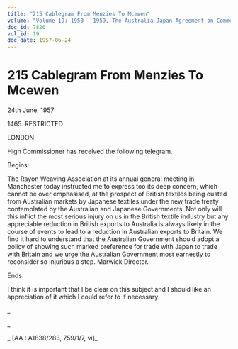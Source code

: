 ```yaml
---
title: "215 Cablegram From Menzies To Mcewen"
volume: "Volume 19: 1950 - 1959, The Australia Japan Agreement on Commerce"
doc_id: 7820
vol_id: 19
doc_date: 1957-06-24
---
```


# 215 Cablegram From Menzies To Mcewen

24th June, 1957

1465\. RESTRICTED

LONDON

High Commissioner has received the following telegram.

Begins:

The Rayon Weaving Association at its annual general meeting in Manchester today instructed me to express too its deep concern, which cannot be over emphasised, at the prospect of British textiles being ousted from Australian markets by Japanese textiles under the new trade treaty contemplated by the Australian and Japanese Governments. Not only will this inflict the most serious injury on us in the British textile industry but any appreciable reduction in British exports to Australia is always likely in the course of events to lead to a reduction in Australian exports to Britain. We find it hard to understand that the Australian Government should adopt a policy of showing such marked preference for trade with Japan to trade with Britain and we urge the Australian Government most earnestly to reconsider so injurious a step. Marwick Director.

Ends.

I think it is important that I be clear on this subject and I should like an appreciation of it which I could refer to if necessary.

_

_

_ [AA : A1838/283, 759/1/7, vi]_
